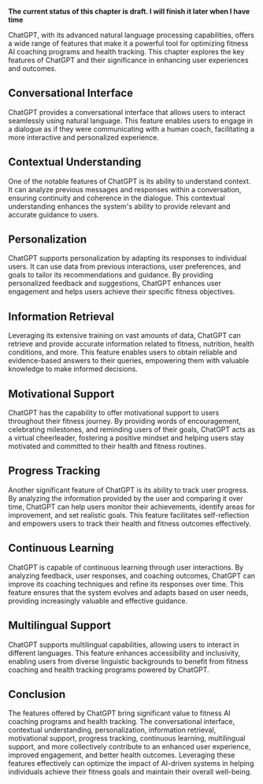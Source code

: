 **The current status of this chapter is draft. I will finish it later when I have time**

ChatGPT, with its advanced natural language processing capabilities, offers a wide range of features that make it a powerful tool for optimizing fitness AI coaching programs and health tracking. This chapter explores the key features of ChatGPT and their significance in enhancing user experiences and outcomes.

Conversational Interface
------------------------

ChatGPT provides a conversational interface that allows users to interact seamlessly using natural language. This feature enables users to engage in a dialogue as if they were communicating with a human coach, facilitating a more interactive and personalized experience.

Contextual Understanding
------------------------

One of the notable features of ChatGPT is its ability to understand context. It can analyze previous messages and responses within a conversation, ensuring continuity and coherence in the dialogue. This contextual understanding enhances the system's ability to provide relevant and accurate guidance to users.

Personalization
---------------

ChatGPT supports personalization by adapting its responses to individual users. It can use data from previous interactions, user preferences, and goals to tailor its recommendations and guidance. By providing personalized feedback and suggestions, ChatGPT enhances user engagement and helps users achieve their specific fitness objectives.

Information Retrieval
---------------------

Leveraging its extensive training on vast amounts of data, ChatGPT can retrieve and provide accurate information related to fitness, nutrition, health conditions, and more. This feature enables users to obtain reliable and evidence-based answers to their queries, empowering them with valuable knowledge to make informed decisions.

Motivational Support
--------------------

ChatGPT has the capability to offer motivational support to users throughout their fitness journey. By providing words of encouragement, celebrating milestones, and reminding users of their goals, ChatGPT acts as a virtual cheerleader, fostering a positive mindset and helping users stay motivated and committed to their health and fitness routines.

Progress Tracking
-----------------

Another significant feature of ChatGPT is its ability to track user progress. By analyzing the information provided by the user and comparing it over time, ChatGPT can help users monitor their achievements, identify areas for improvement, and set realistic goals. This feature facilitates self-reflection and empowers users to track their health and fitness outcomes effectively.

Continuous Learning
-------------------

ChatGPT is capable of continuous learning through user interactions. By analyzing feedback, user responses, and coaching outcomes, ChatGPT can improve its coaching techniques and refine its responses over time. This feature ensures that the system evolves and adapts based on user needs, providing increasingly valuable and effective guidance.

Multilingual Support
--------------------

ChatGPT supports multilingual capabilities, allowing users to interact in different languages. This feature enhances accessibility and inclusivity, enabling users from diverse linguistic backgrounds to benefit from fitness coaching and health tracking programs powered by ChatGPT.

Conclusion
----------

The features offered by ChatGPT bring significant value to fitness AI coaching programs and health tracking. The conversational interface, contextual understanding, personalization, information retrieval, motivational support, progress tracking, continuous learning, multilingual support, and more collectively contribute to an enhanced user experience, improved engagement, and better health outcomes. Leveraging these features effectively can optimize the impact of AI-driven systems in helping individuals achieve their fitness goals and maintain their overall well-being.
